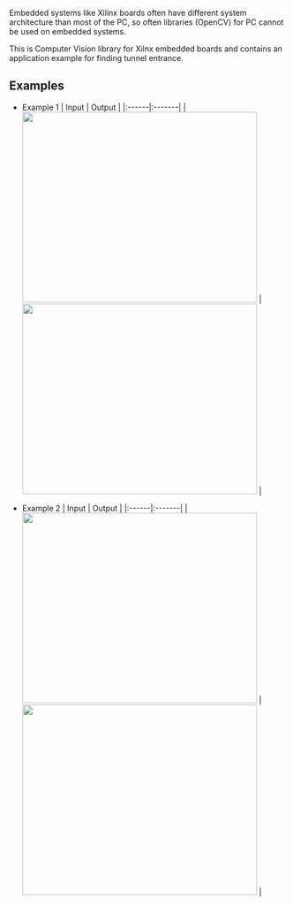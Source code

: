 Embedded systems like Xilinx boards often have different system architecture than most of the PC, so often libraries (OpenCV) for PC cannot be used on embedded systems.

This is Computer Vision library for Xilnx embedded boards and contains an application example for finding tunnel entrance.

## Examples ##

  * Example 1
| Input | Output |
|:------|:-------|
| <a href='http://www.youtube.com/watch?feature=player_embedded&v=itJp_4v5KZw' target='_blank'><img src='http://img.youtube.com/vi/itJp_4v5KZw/0.jpg' width='425' height=344 /></a> | <a href='http://www.youtube.com/watch?feature=player_embedded&v=HKhQX5Le8Ho' target='_blank'><img src='http://img.youtube.com/vi/HKhQX5Le8Ho/0.jpg' width='425' height=344 /></a>  |


  * Example 2
| Input | Output |
|:------|:-------|
| <a href='http://www.youtube.com/watch?feature=player_embedded&v=jHfkT9kgQSc' target='_blank'><img src='http://img.youtube.com/vi/jHfkT9kgQSc/0.jpg' width='425' height=344 /></a> | <a href='http://www.youtube.com/watch?feature=player_embedded&v=HrcTXFG8smg' target='_blank'><img src='http://img.youtube.com/vi/HrcTXFG8smg/0.jpg' width='425' height=344 /></a> |